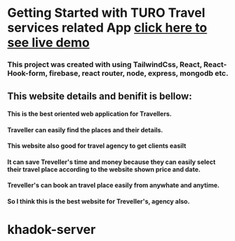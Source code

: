 # Getting Started with TURO Travel services related App [ click here to see live demo](https://turo-a24f7.web.app/)

### This project was created with  using TailwindCss, React, React-Hook-form, firebase, react router, node, express, mongodb etc.

## This website details and benifit is bellow:

#### This is the best oriented web application for Travellers. 
#### Traveller can easily find the places and their details.
#### This website also good for travel agency to get clients easilt
#### It can save Treveller's time and money because they can easily select their travel place according to the website shown price and date.
#### Treveller's can book an travel place easily from anywhate and anytime. 
#### So I think this is the best website for Treveller's, agency also.
# khadok-server
